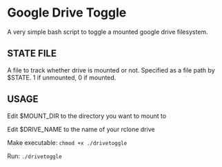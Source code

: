 # Google Drive Toggle

A very simple bash script to toggle a mounted google drive filesystem.

## STATE FILE
A file to track whether drive is mounted or not. Specified as a file path by $STATE. 1 if unmounted, 0 if mounted.

## USAGE

Edit $MOUNT_DIR to the directory you want to mount to

Edit $DRIVE_NAME to the name of your rclone drive

Make executable:
`chmod +x ./drivetoggle`

Run:
`./drivetoggle`
